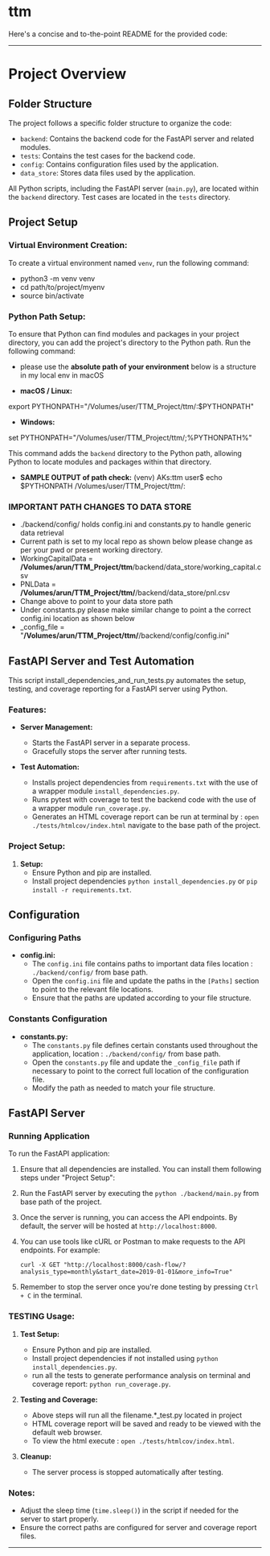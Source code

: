# ttm
Here's a concise and to-the-point README for the provided code:

---

# Project Overview

## Folder Structure

The project follows a specific folder structure to organize the code:

- `backend`: Contains the backend code for the FastAPI server and related modules.
- `tests`: Contains the test cases for the backend code.
- `config`: Contains configuration files used by the application.
- `data_store`: Stores data files used by the application.

All Python scripts, including the FastAPI server (`main.py`), are located within the `backend` directory. Test cases are located in the `tests` directory.

## Project Setup

### Virtual Environment Creation:

To create a virtual environment named `venv`, run the following command:
- python3 -m venv venv
- cd path/to/project/myenv
- source bin/activate




### Python Path Setup:

To ensure that Python can find modules and packages in your project directory, you can add the project's directory to the Python path. Run the following command:

- please use the **absolute path of your environment** below is a structure in my local env in macOS

- **macOS / Linux:**

export PYTHONPATH="/Volumes/user/TTM_Project/ttm/:$PYTHONPATH"


- **Windows:**

set PYTHONPATH="/Volumes/user/TTM_Project/ttm/;%PYTHONPATH%"

This command adds the `backend` directory to the Python path, allowing Python to locate modules and packages within that directory.

- **SAMPLE OUTPUT of path check:**
(venv) AKs:ttm user$ echo $PYTHONPATH
/Volumes/user/TTM_Project/ttm/:


### IMPORTANT PATH CHANGES TO DATA STORE
- ./backend/config/ holds config.ini and constants.py to handle generic data retrieval
- Current path is set to my local repo as shown below please change as per your pwd or present working directory.
- WorkingCapitalData = **/Volumes/arun/TTM_Project/ttm**/backend/data_store/working_capital.csv
- PNLData = **/Volumes/arun/TTM_Project/ttm/**/backend/data_store/pnl.csv
- Change above to point to your data store path
- Under constants.py please make similar change to point a the correct config.ini location as shown below
- _config_file = "**/Volumes/arun/TTM_Project/ttm/**/backend/config/config.ini"



## FastAPI Server and Test Automation

This script install_dependencies_and_run_tests.py automates the setup, testing, and coverage reporting for a FastAPI server using Python.

### Features:

- **Server Management:**
  - Starts the FastAPI server in a separate process.
  - Gracefully stops the server after running tests.

- **Test Automation:**
  - Installs project dependencies from `requirements.txt` with the use of a wrapper module `install_dependencies.py`.
  - Runs pytest with coverage to test the backend code with the use of a wrapper module `run_coverage.py`.
  - Generates an HTML coverage report can be run at terminal by : `open ./tests/htmlcov/index.html` navigate to the base path of the project.

### ################################################################################################################################################################

### Project Setup:
1. **Setup:**
   - Ensure Python and pip are installed.
   - Install project dependencies `python install_dependencies.py` or `pip install -r requirements.txt`.

## Configuration

### Configuring Paths

- **config.ini:** 
  - The `config.ini` file contains paths to important data files location : `./backend/config/` from base path. 
  - Open the `config.ini` file and update the paths in the `[Paths]` section to point to the relevant file locations. 
  - Ensure that the paths are updated according to your file structure.

### Constants Configuration

- **constants.py:**
  - The `constants.py` file defines certain constants used throughout the application, location : `./backend/config/` from base path. 
  - Open the `constants.py` file and update the `_config_file` path if necessary to point to the correct full location of the configuration file.
  - Modify the path as needed to match your file structure.


## FastAPI Server

### Running Application

To run the FastAPI application:

1. Ensure that all dependencies are installed. You can install them following steps under "Project Setup":

2. Run the FastAPI server by executing the `python ./backend/main.py` from base path of the project.

3. Once the server is running, you can access the API endpoints. By default, the server will be hosted at `http://localhost:8000`.

4. You can use tools like cURL or Postman to make requests to the API endpoints. For example:

    ```
    curl -X GET "http://localhost:8000/cash-flow/?analysis_type=monthly&start_date=2019-01-01&more_info=True"
    ```

5. Remember to stop the server once you're done testing by pressing `Ctrl + C` in the terminal.


### TESTING Usage:

1. **Test Setup:**
   - Ensure Python and pip are installed.
   - Install project dependencies if not installed using `python install_dependencies.py`.
   - run all the tests to generate performance analysis on terminal and coverage report: `python run_coverage.py`.

2. **Testing and Coverage:**
   - Above steps will run all the filename.*_test.py located in project
   - HTML coverage report will be saved and ready to be viewed with the default web browser.
   - To view the html execute : `open ./tests/htmlcov/index.html`.

3. **Cleanup:**
   - The server process is stopped automatically after testing.

### Notes:

- Adjust the sleep time (`time.sleep()`) in the script if needed for the server to start properly.
- Ensure the correct paths are configured for server and coverage report files.

--- 

